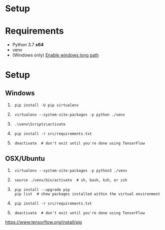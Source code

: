 # Setup

# Requirements
- Python 3.7 __x64__
- venv
- (Windows only) [Enable windows long path](https://superuser.com/questions/1119883/windows-10-enable-ntfs-long-paths-policy-option-missing)

# Setup

## Windows
1. ```
    pip install -U pip virtualenv
    ```
2. ```
    virtualenv --system-site-packages -p python ./venv
    ```
3. ```
    .\venv\Scripts\activate
    ```
4. ```
    pip install -r src/requirements.txt
    ```

5. ```
    deactivate  # don't exit until you're done using TensorFlow
    ```

## OSX/Ubuntu
1. ```
    virtualenv --system-site-packages -p python3 ./venv
    ```
2. ```
    source ./venv/bin/activate  # sh, bash, ksh, or zsh
    ```
3. ```
    pip install --upgrade pip
    pip list  # show packages installed within the virtual environment
    ```

4. ```
    pip install -r src/requirements.txt
    ```

5. ```
    deactivate  # don't exit until you're done using TensorFlow
    ```

https://www.tensorflow.org/install/pip

